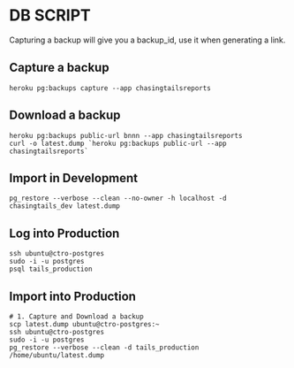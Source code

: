 DB SCRIPT
=========

Capturing a backup will give you a backup_id, use it when generating a link.

Capture a backup
----------------
`heroku pg:backups capture --app chasingtailsreports`

Download a backup
-----------------
```
heroku pg:backups public-url bnnn --app chasingtailsreports
curl -o latest.dump `heroku pg:backups public-url --app chasingtailsreports`
```

Import in Development
---------------------
`pg_restore --verbose --clean --no-owner -h localhost -d chasingtails_dev latest.dump`

Log into Production
-------------------
```
ssh ubuntu@ctro-postgres
sudo -i -u postgres
psql tails_production
```

Import into Production
----------------------
```
# 1. Capture and Download a backup
scp latest.dump ubuntu@ctro-postgres:~
ssh ubuntu@ctro-postgres
sudo -i -u postgres
pg_restore --verbose --clean -d tails_production /home/ubuntu/latest.dump
```
